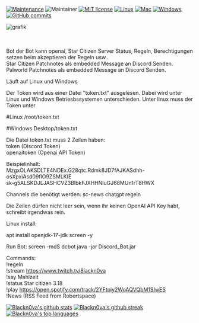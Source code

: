 [![Maintenance](https://img.shields.io/badge/Maintained%3F-yes-green.svg)](https://GitHub.com/Blackn0va/Discord_Bot/graphs/commit-activity)
![Maintainer](https://img.shields.io/badge/maintainer-Blackn0va-blue)
[![MIT license](https://img.shields.io/badge/License-MIT-blue.svg)](https://lbesson.mit-license.org/)
[![Linux](https://img.shields.io/badge/Linux--green.svg)](https://shields.io/)
[![Mac](https://img.shields.io/badge/Mac--red.svg)](https://shields.io/)
[![Windows](https://img.shields.io/badge/Windows--green.svg)](https://shields.io/)
[![GitHub commits](https://badgen.net/github/commits/Blackn0va/Discord_Bot)](https://GitHub.com/Blackn0va/Discord_Bot/commit/)


![grafik](https://github.com/Blackn0va/Discord_Bot/assets/12220332/e1773592-1714-4507-91de-1c2c3e4c47b8)

<br/>

<br/>
Bot der Bot kann openai, Star Citizen Server Status, Regeln, Berechtigungen setzen beim akzeptieren der Regeln usw..<br/>
Star Citizen Patchnotes als embedded Message an Discord Senden.<br/>
Palworld Patchnotes als embedded Message an Discord Senden.<br/>

Läuft auf Linux und Windows

Der Token wird aus einer Datei "token.txt" ausgelesen. Dabei wird unter Linux und Windows Betriesbssystemen unterschieden. Unter linux muss der Token unter

#Linux /root/token.txt

#Windows Desktop/token.txt

Die Datei token.txt muss 2 Zeilen haben:<br/> 
token (Discord Token)<br/>
openaitoken (Openai API Token)<br/>


Beispielinhalt: <br/>
MzgxOLAKSDLTE4NDEx.G28qtc.Rdmk8JD7fAJKASdhh-osXpxiAsd09flO9ZSMLKIE <br/>
sk-g5ALSKDJLJASHCVZ3BlbkFJXHHNluGJ68MUn1rT8HWX <br/>


Channels die benötigt werden:
                            sc-news
                            chatgpt
                            regeln

Die Zeilen dürfen nicht leer sein, wenn ihr keinen OpenAI API Key habt, schreibt irgendwas rein.

Linux install:

apt install openjdk-17-jdk screen -y

Run Bot: screen -mdS dcbot java -jar Discord_Bot.jar

Commands: <br/>!regeln <br/>!stream https://www.twitch.tv/8lackn0va <br/>!say Mahlzeit <br/>!status Star citizen 3.18 <br/>!play https://open.spotify.com/track/2YFtpiy2WoAQVQbM1SIwES <br/>!News (RSS Feed from Robertspace)

       


[![Blackn0va's github stats](https://github-readme-stats.vercel.app/api?username=Blackn0va&theme=blue-green)](https://github.com/Blackn0va/)
[![Blackn0va's github streak](https://github-readme-streak-stats.herokuapp.com/?user=Blackn0va&theme=blue-green)](https://github.com/Blackn0va/) <br/>
[![Blackn0va's top languages](https://github-readme-stats.vercel.app/api/top-langs/?username=Blackn0va&theme=blue-green)](https://github.com/Blackn0va/) <br/>
